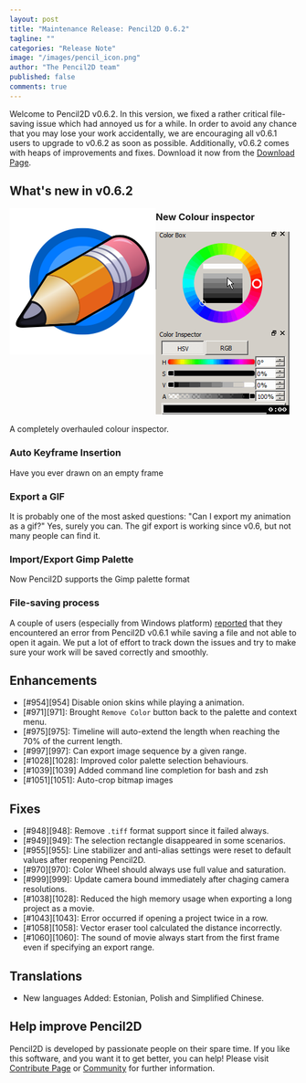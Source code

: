 ```yaml
---
layout: post
title: "Maintenance Release: Pencil2D 0.6.2"
tagline: ""
categories: "Release Note"
image: "/images/pencil_icon.png"
author: "The Pencil2D team"
published: false
comments: true
---
```


Welcome to Pencil2D v0.6.2. In this version, we fixed a rather critical file-saving issue which had annoyed us for a while. In order to avoid any chance that you may lose your work accidentally, we are encouraging all v0.6.1 users to upgrade to v0.6.2 as soon as possible. Additionally, v0.6.2 comes with heaps of improvements and fixes. Download it now from the [Download Page](https://pencil2d.org/download).

## What's new in v0.6.2

<img src="/images/pencil2d-logo.png" style="float:left;">

### New Colour inspector

![img color inspector](/images/pencil2d-color-inspector.gif)

A completely overhauled colour inspector. 

### Auto Keyframe Insertion

Have you ever drawn on an empty frame 

### Export a GIF

It is probably one of the most asked questions: "Can I export my animation as a gif?" Yes, surely you can. The gif export is working since v0.6, but not many people can find it.

### Import/Export Gimp Palette

Now Pencil2D supports the Gimp palette format 

### File-saving process

A couple of users (especially from Windows platform) [reported](https://github.com/pencil2d/pencil/labels/bug%3A%20file-save) that they encountered an error from Pencil2D v0.6.1 while saving a file and not able to open it again. We put a lot of effort to track down the issues and try to make sure your work will be saved correctly and smoothly.

## Enhancements

- [#954][954] Disable onion skins while playing a animation.
- [#971][971]: Brought `Remove Color` button back to the palette and context menu.
- [#975][975]: Timeline will auto-extend the length when reaching the 70% of the current length.
- [#997][997]: Can export image sequence by a given range.
- [#1028][1028]: Improved color palette selection behaviours.
- [#1039][1039] Added command line completion for bash and zsh
- [#1051][1051]: Auto-crop bitmap images 

## Fixes

- [#948][948]: Remove `.tiff` format support since it failed always.
- [#949][949]: The selection rectangle disappeared in some scenarios.
- [#955][955]: Line stabilizer and anti-alias settings were reset to default values after reopening Pencil2D.
- [#970][970]: Color Wheel should always use full value and saturation.
- [#999][999]: Update camera bound immediately after chaging camera resolutions.
- [#1038][1028]: Reduced the high memory usage when exporting a long project as a movie.
- [#1043][1043]: Error occurred if opening a project twice in a row.
- [#1058][1058]: Vector eraser tool calculated the distance incorrectly.
- [#1060][1060]: The sound of movie always start from the first frame even if specifying an export range.

## Translations

- New languages Added: Estonian, Polish and Simplified Chinese.

## Help improve Pencil2D

Pencil2D is developed by passionate people on their spare time. If you like this software, and you want it to get better, you can help! Please visit [Contribute Page](/contribute) or [Community](/community) for further information.


